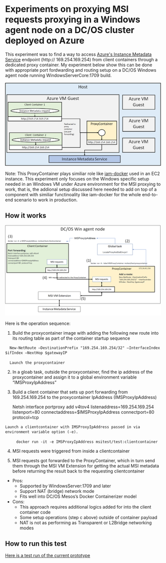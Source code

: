 
# Experiments on proxying MSI requests proxying in a Windows agent node on a DC/OS cluster deployed on Azure 

   This experiment was to find a way to access [Azure's Instance Metadata Service](https://docs.microsoft.com/en-us/azure/virtual-machines/windows/instance-metadata-service) endpoint (http:// 169.254.169.254) from client containers through a dedicated proxy container. My experiment below show this can be done with appropriate port fordwarding and routing setup on a DC/OS Windows agent node running WindowsServerCore:1709 build. 

![Block diagram for Proxying Instance Metadata Service request](https://github.com/soccerGB/MSIExperiment/blob/master/PortForwardingNat/docs/InstanceMetadata.png "Proxying Instance Metadata Service request")


Note: This ProxyContainer plays similiar role like [iam-docker](https://github.com/swipely/iam-docker) used in an EC2 instance. This experiment only focuses on the Windows specific setup needed in an Windows VM under Azure environment for the MSI proxying to work, that is, the addional setup discussed here needed to add on top of a component with similiar functinoality like iam-docker for the whole end-to-end scenario to work in production.

## How it works

![Detailed interaction diagramt](https://github.com/soccerGB/MSIExperiment/blob/master/PortForwardingNat/docs/DetailedMSIPortforwardingComponents.png "Proxying Instance Metadata Service request")

Here is the operation sequence:

   1.	Build the proxycontainer image with adding the following new route into its routing table 
      as part of the container startup sequence

      New-NetRoute –DestinationPrefix "169.254.169.254/32" –InterfaceIndex $ifIndex –NextHop $gatewayIP

      Launch the proxycontainer

   2.	In a gloab task, outside the proxycontainer, find the ip address of the proxycontainer and assign it to a global 
      environment variable “IMSProxyIpAddress”

   3.	Build a client container that sets up port forwarding from 169.254.169.254 to the proxycontainer 
      IpAddress  (IMSProxyIpAddress)

         Netsh interface portproxy add v4tov4 listenaddress=169.254.169.254 listenport=80 
                        connectaddress=$IMSProxyIpAddress connectport=80  protocol=tcp

   	Launch a clientcontainer with IMSProxyIpAddress passed in via environment variable option (-e). 

         docker run -it -e IMSProxyIpAddress msitest/test:clientcontainer
         
   4.	MSI requests were triggered from inside a clientcontainer 
   
   5. MSI requests got forwarded to the ProxyContainer, which in turn send them through the MSI VM Extension
      for getting the actual MSI metadata before returning the result back to the requesting clientcontainer

   - Pros:
      - Supported by WindowsServer:1709 and later
      - Support NAT (bridge) network mode
      - Fits well into DC/OS Mesos’s Docker Containerizer model 
   - Cons:
      - This approach requires additional logics added for into the client container code
      - Some setup operations  (step c above) outside of container payload
      - NAT is not as performing as Transparent or L2Bridge networking modes


## How to run this test 

   [Here is a test run of the current prototype](https://github.com/soccerGB/MSIExperiment/blob/master/pf2/docs/TestRun.md)

